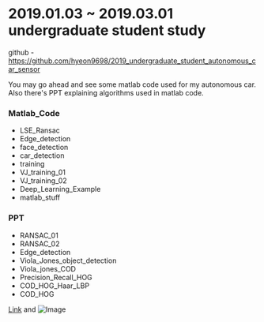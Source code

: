 # 2019.01.03 ~ 2019.03.01 undergraduate student study

github - https://github.com/hyeon9698/2019_undergraduate_student_autonomous_car_sensor

You may go ahead and see some matlab code used for my autonomous car.
Also there's PPT explaining algorithms used in matlab code.


### Matlab_Code
- LSE_Ransac
- Edge_detection
- face_detection
- car_detection
- training
- VJ_training_01
- VJ_training_02
- Deep_Learning_Example
- matlab_stuff

### PPT
- RANSAC_01
- RANSAC_02
- Edge_detection
- Viola_Jones_object_detection
- Viola_jones_COD
- Precision_Recall_HOG
- COD_HOG_Haar_LBP
- COD_HOG 


[Link](url) and ![Image]('TP,FP,FN.JPG')


